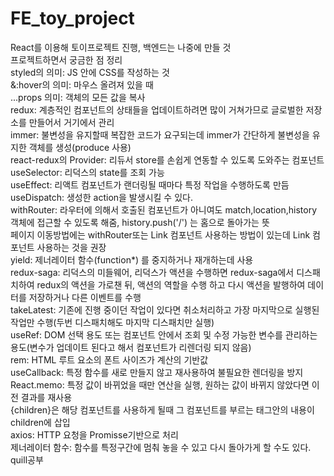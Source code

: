 # FE_toy_project

React를 이용해 토이프로젝트 진행, 백엔드는 나중에 만들 것
<br> 프로젝트하면서 궁금한 점 정리
<br>styled의 의미: JS 안에 CSS를 작성하는 것
<br>&:hover의 의미: 마우스 올려져 있을 때
<br>...props 의미: 객체의 모든 값을 복사
<br>redux: 계층적인 컴포넌트의 상태들을 업데이트하려면 많이 거쳐가므로 글로벌한 저장소를 만들어서 거기에서 관리
<br> immer: 불변성을 유지할때 복잡한 코드가 요구되는데 immer가 간단하게 불변성을 유지한 객체를 생성(produce 사용)
<br> react-redux의 Provider: 리듀서 store를 손쉽게 연동할 수 있도록 도와주는 컴포넌트
<br> useSelector: 리덕스의 state를 조회 가능
<br> useEffect: 리액트 컴포넌트가 랜더링될 때마다 특정 작업을 수행하도록 만듬
<br> useDispatch: 생성한 action을 발생시킬 수 있다.
<br> withRouter: 라우터에 의해서 호출된 컴포넌트가 아니여도 match,location,history 객체에 접근할 수 있도록 해줌, history.push('/') 는 홈으로 돌아가는 뜻
<br>페이지 이동방법에는 withRouter또는 Link 컴포넌트 사용하는 방법이 있는데 Link 컴포넌트 사용하는 것을 권장
<br>yield: 제너레이터 함수(function*) 를 중지하거나 재개하는데 사용 
<br>redux-saga: 리덕스의 미들웨어, 리덕스가 액션을 수행하면 redux-saga에서 디스패치하여 redux의 액션을 가로챈 뒤, 액션의 역할을 수행 하고 다시 액션을 발행하여 데이터를 저장하거나 다른 이벤트를 수행
<br> takeLatest: 기존에 진행 중이던 작업이 있다면 취소처리하고 가장 마지막으로 실행된 작업만 수행(두번 디스패치해도 마지막 디스패치만 실행)
<br> useRef: DOM 선택 용도 또는 컴포넌트 안에서 조회 및 수정 가능한 변수를 관리하는 용도(변수가 업데이트 된다고 해서 컴포넌트가 리렌더링 되지 않음)
<br>rem: HTML 루트 요소의 폰트 사이즈가 계산의 기반값
<br>useCallback: 특정 함수를 새로 만들지 않고 재사용하여 불필요한 렌더링을 방지
<br>React.memo: 특정 값이 바뀌었을 때만 연산을 실행, 원하는 값이 바뀌지 않았다면 이전 결과를 재사용
<br>{children}은 해당 컴포넌트를 사용하게 될때 그 컴포넌트를 부르는 태그안의 내용이 children에 삽입
<br>axios: HTTP 요청을 Promisse기반으로 처리
<br>제너레이터 함수:  함수를 특정구간에 멈춰 놓을 수 있고 다시 돌아가게 할 수도 있다.
<br>quill공부
